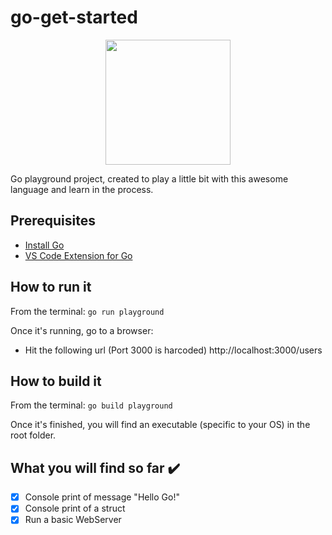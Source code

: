 # go-get-started
<p align="center">
  <img height="200" src="https://pilsniak.com/wp-content/uploads/2017/04/golang.jpg">
</p>
Go playground project, created to play a little bit with this awesome language and learn in the process.

## Prerequisites
- [Install Go](https://golang.org/)
- [VS Code Extension for Go](https://github.com/microsoft/vscode-go)

## How to run it
From the terminal: `go run playground`

Once it's running, go to a browser:
- Hit the following url (Port 3000 is harcoded) http://localhost:3000/users

## How to build it
From the terminal: `go build playground`

Once it's finished, you will find an executable (specific to your OS) in the root folder.

## What you will find so far :heavy_check_mark:
- [x] Console print of message "Hello Go!"
- [x] Console print of a struct
- [x] Run a basic WebServer
